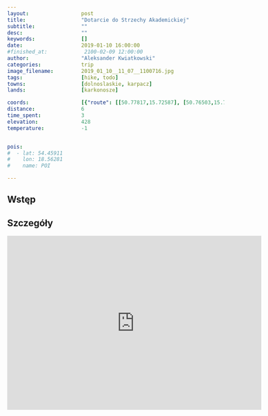 ```yaml
---
layout:                 post
title:                  "Dotarcie do Strzechy Akademickiej"
subtitle:               ""
desc:                   ""
keywords:               []
date:                   2019-01-10 16:00:00
#finished_at:            2100-02-09 12:00:00
author:                 "Aleksander Kwiatkowski"
categories:             trip
image_filename:         2019_01_10__11_07__1100716.jpg
tags:                   [hike, todo]
towns:                  [dolnoslaskie, karpacz]
lands:                  [karkonosze]

coords:                 [{"route": [[50.77817,15.72587], [50.76503,15.70476], [50.75075,15.70845]], "type": "hike"}]
distance:               6
time_spent:             3
elevation:              428
temperature:            -1


pois:
#  - lat: 54.45911
#    lon: 18.56281
#    name: POI

---
```



## Wstęp

## Szczegóły

<iframe height='405' width='590' frameborder='0' allowtransparency='true' scrolling='no' src='https://www.strava.com/activities/2077527950/embed/2d9c3a6e2a71931af9d7b6e53bf4c1c34297ce15'></iframe>
